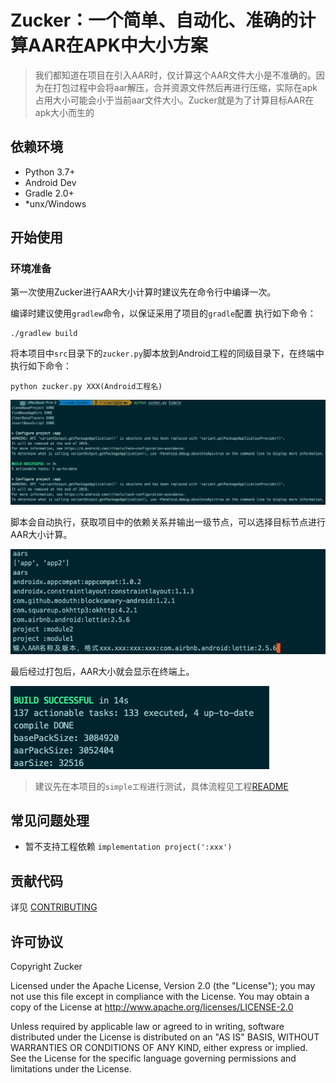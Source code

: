 # Zucker：一个简单、自动化、准确的计算AAR在APK中大小方案

> 我们都知道在项目在引入AAR时，仅计算这个AAR文件大小是不准确的。因为在打包过程中会将aar解压，合并资源文件然后再进行压缩，实际在apk占用大小可能会小于当前aar文件大小。Zucker就是为了计算目标AAR在apk大小而生的

## 依赖环境
- Python 3.7+
- Android Dev
- Gradle 2.0+
- *unx/Windows

## 开始使用
### 环境准备
第一次使用Zucker进行AAR大小计算时建议先在命令行中编译一次。

编译时建议使用`gradlew`命令，以保证采用了项目的`gradle`配置
执行如下命令：
```
./gradlew build
```
将本项目中`src`目录下的`zucker.py`脚本放到Android工程的同级目录下，在终端中执行如下命令：
```
python zucker.py XXX(Android工程名)
```
![配置初始化](./imgs/s1.png)

脚本会自动执行，获取项目中的依赖关系并输出一级节点，可以选择目标节点进行AAR大小计算。

![AAR列表](./imgs/s2.png)

最后经过打包后，AAR大小就会显示在终端上。

![AAR测量结果](./imgs/s4.png)

>建议先在本项目的`simple工程`进行测试，具体流程见工程[README](Simple/README.md)


## 常见问题处理
 -  暂不支持工程依赖 `implementation project(':xxx')` 

## 贡献代码
详见 [CONTRIBUTING](CONTRIBUTING.rst)


## 许可协议


 Copyright Zucker

 Licensed under the Apache License, Version 2.0 (the "License"); you may
 not use this file except in compliance with the License. You may obtain
 a copy of the License at
     http://www.apache.org/licenses/LICENSE-2.0

 Unless required by applicable law or agreed to in writing, software
 distributed under the License is distributed on an "AS IS" BASIS, WITHOUT
 WARRANTIES OR CONDITIONS OF ANY KIND, either express or implied. See the
 License for the specific language governing permissions and limitations
 under the License.
